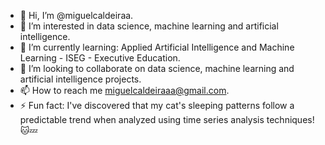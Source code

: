 - 👋 Hi, I’m @miguelcaldeiraa.
- 👀 I’m interested in data science, machine learning and artificial intelligence.
- 🌱 I’m currently learning: Applied Artificial Intelligence and Machine Learning - ISEG - Executive Education.
- 💞️ I’m looking to collaborate on data science, machine learning and artificial intelligence projects.
- 📫 How to reach me miguelcaldeiraaa@gmail.com.
- ⚡ Fun fact: I've discovered that my cat's sleeping patterns follow a predictable trend when analyzed using time series analysis techniques! 🐱💤

<!---
miguelcaldeiraa/miguelcaldeiraa is a ✨ special ✨ repository because its `README.md` (this file) appears on your GitHub profile.
You can click the Preview link to take a look at your changes.
--->
